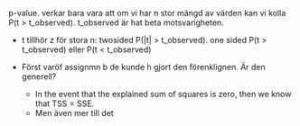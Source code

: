 p-value. verkar bara vara att om vi har n stor mängd av värden kan vi kolla P(t > t_observed). t_observed är hat beta motsvarigheten.
* t tillhör z för stora n: twosided P(|t| > t_observed). one sided P(t > t_observed) eller P(t < t_observed)

* Först varöf  assignmn b de kunde h gjort den förenklignen. Är den generell?
  * In the event that the explained sum of squares is zero, then we know that TSS = SSE.
  * Men även mer till det